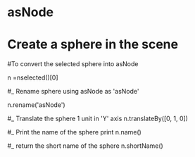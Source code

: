 # asNode
# Create a sphere in the scene

#To convert the selected sphere into asNode

n =nselected()[0]

#_ Rename sphere using asNode as 'asNode'

n.rename('asNode')

#_ Translate the sphere 1 unit in 'Y' axis
n.translateBy([0, 1, 0])

#_ Print the name of the sphere
print n.name()

#_ return the short name of the sphere
n.shortName()

